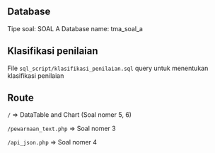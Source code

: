 ## Database 

Tipe soal: SOAL A
Database name: tma_soal_a

## Klasifikasi penilaian

File `sql_script/klasifikasi_penilaian.sql` query untuk menentukan klasifikasi penilaian

## Route

`/` => DataTable and Chart (Soal nomer 5, 6)

`/pewarnaan_text.php` =>  Soal nomer 3

`/api_json.php` => Soal nomer 4

